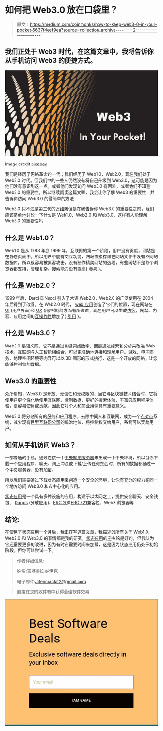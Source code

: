 # 如何把 Web3.0 放在口袋里？

> 原文：<https://medium.com/coinmonks/how-to-keep-web3-0-in-your-pocket-5637f4eef9ea?source=collection_archive---------2----------------------->

## 我们正处于 Web3 时代，在这篇文章中，我将告诉你从手机访问 Web3 的便捷方式。

![](img/47fe1f6c8d5b6bccb4f383c3688cf8f1.png)

Image credit [pixabay](http://pixabay.com/)

我们是经历了网络革命的一代；我们经历了 Web1.0，Web2.0，现在我们处于 Web3.0 时代。但我们中的一些人仍然没有将自己升级到 Web3.0，这可能是因为他们没有意识到这一点，或者他们发现访问 Web3.0 有困难，或者他们不知道 Web3.0 的重要性。所以继续阅读这篇文章，我会让你了解 Web3 的重要性，并告诉你访问 Web3.0 的最简单的方法

Web3.0 只不过是第三代的[万维网](https://en.wikipedia.org/wiki/World_Wide_Web)但是在我告诉你 Web3.0 的重要性之前，我们应该简单地讨论一下什么是 Web1.0、Web2.0 和 Web3.0，这样有人能理解 Web3.0 的重要性吗

## 什么是 Web1.0？

Web1.0 是从 1983 年到 1999 年，互联网的第一个阶段，用户没有贡献，网站是在静态页面中，所以用户不能有交互功能，网站直接存储在网站文件中没有不同的数据库，所以很容易被黑客攻击，没有制作精美网站的选项，有些网站不是每个浏览器都支持，管理复杂。搜索能力没有提高{ [参考](https://websitebuilders.com/how-to/glossary/web1/) }。

## **什么是 Web2.0？**

1999 年后，Darci DiNucci 引入了术语 Web2.0，Web2.0 的广泛使用在 2004 年后得到了改善。在 Web2.0 时代， [web 应用](https://en.wikipedia.org/wiki/Web_application)创造了它们的位置，现在网站在 [UI](https://en.wikipedia.org/wiki/User_interface) (用户界面)和 [UX](https://en.wikipedia.org/wiki/User_experience) (用户体验)方面有所改进，现在用户可以生成[内容](https://en.wikipedia.org/wiki/Web_content)，网站、内容、应用之间的[互操作性](https://en.wikipedia.org/wiki/Interoperability)增加了{ [引用](https://websitebuilders.com/how-to/glossary/web2/) }。

## 什么是 Web3.0？

Web3.0 是语义网，它不是通过关键词或数字，而是通过搜索和分析来改进 Web 技术，互联网与人工智能相结合，可以更准确地连接和理解用户。游戏、电子商务、地理空间环境等内容可以以 3D 图形的形式执行，这是一个开放的网络，让您能够控制您的数据。

## Web3.0 的重要性

众所周知，Web3.0 是开放、无信任和无权限的，当它与区块链技术结合时，它将使用户更个性化地使用互联网，控制数据，更好的搜索体验，丰富的应用程序体验，更容易使用或贡献，因此它对个人和商业用例具有重要意义。

Web3.0 将分散所有的服务和应用程序，去除中间人和互联网，成为一个[点对点](https://en.wikipedia.org/wiki/Peer-to-peer)系统，减少现有[巨型互联网公司](https://en.wikipedia.org/wiki/List_of_largest_Internet_companies)的统治地位，将控制权交给用户，系统可以奖励用户。

## 如何从手机访问 Web3？

一部普通的手机，通过连接一个[中央网络服务器](https://en.wikipedia.org/wiki/Client%E2%80%93server_model)来生成一个中央环境，所以当你下载一个应用程序、聊天、网上冲浪或下载/上传任何东西时，所有的数据都通过一个中央服务器，没有[加密](/searchencrypt/what-is-encryption-how-does-it-work-e8f20e340537)。

所以我们需要通过下载状态应用来创造一个安全的环境，让你有充分的权力在同一个地方访问 Web3.0 和去中心化的应用。

[状态应用](https://status.im/get/)是一个具有多种设施的应用，构建于以太网之上，提供安全聊天、安全钱包、 [Dapps](https://www.investopedia.com/terms/d/decentralized-applications-dapps.asp) (分散应用)、[ERC 20](https://www.investopedia.com/news/what-erc20-and-what-does-it-mean-ethereum/)&[ERC 721](http://erc721.org/)兼容性、Web3 浏览器等

## 结论:

在使用了[状态应用](https://status.im/get/)一个月后，我正在写这篇文章，我描述的所有关于 Web1.0、Web2.0 和 Web3.0 的事情都是我的研究。[状态应用](https://status.im/get/)的座右铭是好的，但我认为它还需要更多的改进，因为有时它需要时间来加载，这是因为状态应用仍处于初始阶段，但你可以尝试一下。

> 作者详细信息:
> 
> 姓名:吉坦德拉·纳伊克
> 
> 电子邮件:Jitencrackit2@gmail.com

> 直接在您的收件箱中获得最佳软件交易

[![](img/2a12fedeb7cfaa4ce9b8f65adab5707e.png)](https://coincodecap.com/?utm_source=coinmonks)